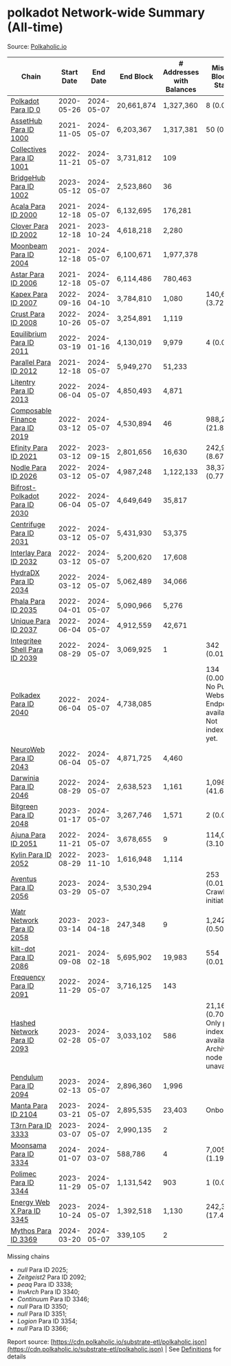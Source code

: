 # polkadot Network-wide Summary (All-time)

Source: [Polkaholic.io](https://polkaholic.io)


| Chain            | Start Date | End Date | End Block | # Addresses with Balances | Missing Blocks / Status |
| ---------------- | ---------- | ---------| --------- | ------------------------- | ----------------------- |
| [Polkadot Para ID 0](/polkadot/0-polkadot) | 2020-05-26 | 2024-05-07 | 20,661,874 |  1,327,360 | 8 (0.00%)  |
| [AssetHub Para ID 1000](/polkadot/1000-assethub) | 2021-11-05 | 2024-05-07 | 6,203,367 |  1,317,381 | 50 (0.00%)  |
| [Collectives Para ID 1001](/polkadot/1001-collectives) | 2022-11-21 | 2024-05-07 | 3,731,812 |  109 |    |
| [BridgeHub Para ID 1002](/polkadot/1002-bridgehub) | 2023-05-12 | 2024-05-07 | 2,523,860 |  36 |    |
| [Acala Para ID 2000](/polkadot/2000-acala) | 2021-12-18 | 2024-05-07 | 6,132,695 |  176,281 |    |
| [Clover Para ID 2002](/polkadot/2002-clover) | 2021-12-18 | 2023-10-24 | 4,618,218 |  2,280 |    |
| [Moonbeam Para ID 2004](/polkadot/2004-moonbeam) | 2021-12-18 | 2024-05-07 | 6,100,671 |  1,977,378 |    |
| [Astar Para ID 2006](/polkadot/2006-astar) | 2021-12-18 | 2024-05-07 | 6,114,486 |  780,463 |    |
| [Kapex Para ID 2007](/polkadot/2007-kapex) | 2022-09-16 | 2024-04-10 | 3,784,810 |  1,080 | 140,668 (3.72%)  |
| [Crust Para ID 2008](/polkadot/2008-crust) | 2022-10-26 | 2024-05-07 | 3,254,891 |  1,119 |    |
| [Equilibrium Para ID 2011](/polkadot/2011-equilibrium) | 2022-03-19 | 2024-01-16 | 4,130,019 |  9,979 | 4 (0.00%)  |
| [Parallel Para ID 2012](/polkadot/2012-parallel) | 2021-12-18 | 2024-05-07 | 5,949,270 |  51,233 |    |
| [Litentry Para ID 2013](/polkadot/2013-litentry) | 2022-06-04 | 2024-05-07 | 4,850,493 |  4,871 |    |
| [Composable Finance Para ID 2019](/polkadot/2019-composable) | 2022-03-12 | 2024-05-07 | 4,530,894 |  46 | 988,229 (21.81%)  |
| [Efinity Para ID 2021](/polkadot/2021-efinity) | 2022-03-12 | 2023-09-15 | 2,801,656 |  16,630 | 242,949 (8.67%)  |
| [Nodle Para ID 2026](/polkadot/2026-nodle) | 2022-03-12 | 2024-05-07 | 4,987,248 |  1,122,133 | 38,374 (0.77%)  |
| [Bifrost-Polkadot Para ID 2030](/polkadot/2030-bifrost) | 2022-06-04 | 2024-05-07 | 4,649,649 |  35,817 |    |
| [Centrifuge Para ID 2031](/polkadot/2031-centrifuge) | 2022-03-12 | 2024-05-07 | 5,431,930 |  53,375 |    |
| [Interlay Para ID 2032](/polkadot/2032-interlay) | 2022-03-12 | 2024-05-07 | 5,200,620 |  17,608 |    |
| [HydraDX Para ID 2034](/polkadot/2034-hydradx) | 2022-03-12 | 2024-05-07 | 5,062,489 |  34,066 |    |
| [Phala Para ID 2035](/polkadot/2035-phala) | 2022-04-01 | 2024-05-07 | 5,090,966 |  5,276 |    |
| [Unique Para ID 2037](/polkadot/2037-unique) | 2022-06-04 | 2024-05-07 | 4,912,559 |  42,671 |    |
| [Integritee Shell Para ID 2039](/polkadot/2039-integritee) | 2022-08-29 | 2024-05-07 | 3,069,925 |  1 | 342 (0.01%)  |
| [Polkadex Para ID 2040](/polkadot/2040-polkadex) | 2022-06-04 | 2024-05-07 | 4,738,085 |   | 134 (0.00%) No Public Websocket Endpoint available: Not indexing yet. |
| [NeuroWeb Para ID 2043](/polkadot/2043-neuroweb) | 2022-06-04 | 2024-05-07 | 4,871,725 |  4,460 |    |
| [Darwinia Para ID 2046](/polkadot/2046-darwinia) | 2022-08-29 | 2024-05-07 | 2,638,523 |  1,161 | 1,098,047 (41.62%)  |
| [Bitgreen Para ID 2048](/polkadot/2048-bitgreen) | 2023-01-17 | 2024-05-07 | 3,267,746 |  1,571 | 2 (0.00%)  |
| [Ajuna Para ID 2051](/polkadot/2051-ajuna) | 2022-11-21 | 2024-05-07 | 3,678,655 |  9 | 114,050 (3.10%)  |
| [Kylin Para ID 2052](/polkadot/2052-kylin) | 2022-08-29 | 2023-11-10 | 1,616,948 |  1,114 |    |
| [Aventus Para ID 2056](/polkadot/2056-aventus) | 2023-03-29 | 2024-05-07 | 3,530,294 |   | 253 (0.01%) Crawling initiated |
| [Watr Network Para ID 2058](/polkadot/2058-watr) | 2023-03-14 | 2023-04-18 | 247,348 |  9 | 1,242 (0.50%)  |
| [kilt-dot Para ID 2086](/polkadot/2086-kilt) | 2021-09-08 | 2024-02-18 | 5,695,902 |  19,983 | 554 (0.01%)  |
| [Frequency Para ID 2091](/polkadot/2091-frequency) | 2022-11-29 | 2024-05-07 | 3,716,125 |  143 |    |
| [Hashed Network Para ID 2093](/polkadot/2093-hashed) | 2023-02-28 | 2024-05-07 | 3,033,102 |  586 | 21,163 (0.70%) Only partial index available: Archive node unavailable |
| [Pendulum Para ID 2094](/polkadot/2094-pendulum) | 2023-02-13 | 2024-05-07 | 2,896,360 |  1,996 |    |
| [Manta Para ID 2104](/polkadot/2104-manta) | 2023-03-21 | 2024-05-07 | 2,895,535 |  23,403 |   Onboarding |
| [T3rn Para ID 3333](/polkadot/3333-t3rn) | 2023-03-07 | 2024-05-07 | 2,990,135 |  2 |    |
| [Moonsama Para ID 3334](/polkadot/3334-moonsama) | 2024-01-07 | 2024-03-07 | 588,786 |  4 | 7,005 (1.19%)  |
| [Polimec Para ID 3344](/polkadot/3344-polimec) | 2023-11-29 | 2024-05-07 | 1,131,542 |  903 | 1 (0.00%)  |
| [Energy Web X Para ID 3345](/polkadot/3345-energywebx) | 2023-10-24 | 2024-05-07 | 1,392,518 |  1,130 | 242,304 (17.40%)  |
| [Mythos Para ID 3369](/polkadot/3369-mythos) | 2024-03-20 | 2024-05-07 | 339,105 |  2 |    |

Missing chains


* *null* Para ID 2025; 
* *Zeitgeist2* Para ID 2092; 
* *peaq* Para ID 3338; 
* *InvArch* Para ID 3340; 
* *Continuum* Para ID 3346; 
* *null* Para ID 3350; 
* *null* Para ID 3351; 
* *Logion* Para ID 3354; 
* *null* Para ID 3366; 

Report source: [https://cdn.polkaholic.io/substrate-etl/polkaholic.json](https://cdn.polkaholic.io/substrate-etl/polkaholic.json) | See [Definitions](/DEFINITIONS.md) for details
